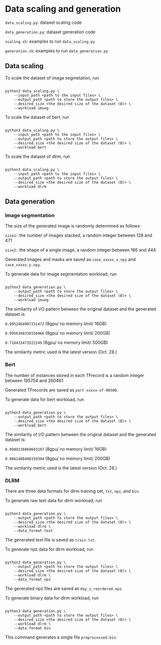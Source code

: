 # Data scaling and generation

`data_scaling.py`: dataset scaling code

`data_generation.py`: dataset generation code

`scaling.sh`: examples to run `data_scaling.py`

`generation.sh`: examples to run `data_generation.py` 

## Data scaling

To scale the dataset of image segmetation, run

```shell

python3 data_scaling.py \
    --input_path <path to the input files> \
    --output_path <path to store the output files> \
    --desired_size <the desired size of the dataset (B)> \
    --workload imseg

```

To scale the dataset of bert, run

```shell

python3 data_scaling.py \
    --input_path <path to the input files> \
    --output_path <path to store the output files> \
    --desired_size <the desired size of the dataset (B)> \
    --workload bert

```

To scale the dataset of dlrm, run

```shell

python3 data_scaling.py \
    --input_path <path to the input files> \
    --output_path <path to store the output files> \
    --desired_size <the desired size of the dataset (B)> \
    --workload dlrm

```




## Data generation

### Image segmentation

The size of the generated image is randomly determined as follows:

`size1:` the number of images stacked, a random integer between 128 and 471

`size2:` the shape of a single image, a random integer between 186 and 444

Generated images and masks are saved as `case_xxxxx_x.npy` and `case_xxxxx_y.npy`.

To generate data for image segmentation workload, run 

```shell

python3 data_generation.py \
    --output_path <path to store the output files> \
    --desired_size <the desired size of the dataset (B)> \
    --workload imseg

```

The similarity of I/O pattern between the original dataset and the generated dataset is:

`0.9952464907231472` (8gpu/ no memory limit/ 16GB)

`0.9956360338156066` (8gpu/ no memory limit/ 200GB)

`0.716433473522249` (8gpu/ no memory limit/ 500GB)

The similarity metric used is the latest version (Oct. 28.)


### Bert

The number of instances stored in each TFrecord is a random integer between 195754 and 260461.

Generated TFrecords are saved as `part-xxxxx-of-00500`.

To generate data for bert workload, run 

```shell

python3 data_generation.py \
    --output_path <path to store the output files> \
    --desired_size <the desired size of the dataset (B)> \
    --workload bert

```

The similarity of I/O pattern between the original dataset and the generated dataset is:

`0.9989136069693197` (8gpu/ no memory limit/ 16GB)

`0.9861408408159394` (8gpu/ no memory limit/ 200GB)

The similarity metric used is the latest version (Oct. 28.)


### DLRM

There are three data formats for dlrm training set, `txt`, `npz`, and  `bin`. 

To generate raw text data for dlrm workload, run

```shell

python3 data_generation.py \
    --output_path <path to store the output files> \
    --desired_size <the desired size of the dataset (B)> \
    --workload dlrm \
    --data_format text

```
The generated text file is saved as `train.txt`.

To generate npz data for dlrm workload, run

```shell

python3 data_generation.py \
    --output_path <path to store the output files> \
    --desired_size <the desired size of the dataset (B)> \
    --workload dlrm \
    --data_format npz

```

The generated npz files are saved as `day_x_reordered.npz`.

To generate binary data for dlrm workload, run

```shell

python3 data_generation.py \
    --output_path <path to store the output files> \
    --desired_size <the desired size of the dataset (B)> \
    --workload dlrm \
    --data_format bin

```

This command generates a single file `preprocessed.bin`.
